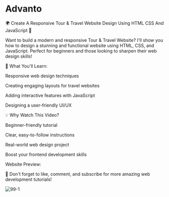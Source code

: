 # Advanto
🌍 Create A Responsive Tour & Travel Website Design Using HTML CSS And JavaScript 🚀

Want to build a modern and responsive Tour & Travel Website? I'll show you how to design a stunning and functional website using HTML, CSS, and JavaScript. Perfect for beginners and those looking to sharpen their web design skills!

🔎 What You'll Learn:

Responsive web design techniques

Creating engaging layouts for travel websites

Adding interactive features with JavaScript

Designing a user-friendly UI/UX

💡 Why Watch This Video?

Beginner-friendly tutorial

Clear, easy-to-follow instructions

Real-world web design project

Boost your frontend development skills

Website Preview:

🔔 Don't forget to like, comment, and subscribe for more amazing web development tutorials!



![99-1](https://github.com/user-attachments/assets/3c1a24e3-582f-4872-99c7-e5e45108d390)



